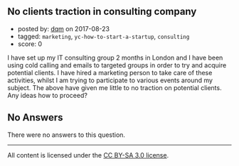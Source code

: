 ## No clients traction in consulting company

- posted by: [dqm](https://stackexchange.com/users/2322456/dqm) on 2017-08-23
- tagged: `marketing`, `yc-how-to-start-a-startup`, `consulting`
- score: 0

<p>I have set up my IT consulting group 2 months in London and I have been using cold calling and emails to targeted groups in order to try and acquire potential clients. I have hired a marketing person to take care of these activities, whilst I am trying to participate to various events around my subject. The above have given me little to no traction on potential clients. 
Any ideas how to proceed?</p>


## No Answers

There were no answers to this question.


---

All content is licensed under the [CC BY-SA 3.0 license](https://creativecommons.org/licenses/by-sa/3.0/).
